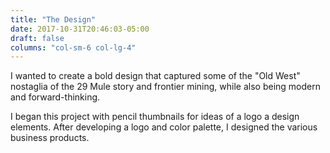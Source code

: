 ```yaml
---
title: "The Design"
date: 2017-10-31T20:46:03-05:00
draft: false
columns: "col-sm-6 col-lg-4"
---
```

I wanted to create a bold design that captured some of the "Old West" nostaglia of the 29 Mule story and frontier mining, while also being modern and forward-thinking.

I began this project with pencil thumbnails for ideas of a logo a design elements. After developing a logo and color palette, I designed the various business products.